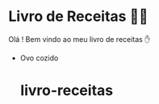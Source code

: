 # Livro de Receitas :man_cook:

Olá ! Bem vindo ao meu livro de receitas :hand:

- Ovo cozido

  # livro-receitas
